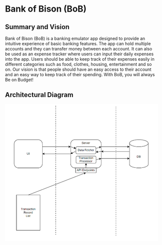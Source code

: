 # Bank of Bison (BoB)

## Summary and Vision

Bank of Bison (BoB) is a banking emulator app designed to provide an intuitive experience of basic banking features. The app can hold multiple accounts and they can transfer money between each account. It can also be used as an expense tracker where users can input their daily expenses into the app. Users should be able to keep track of their expenses easily in different categories such as food, clothes, housing, entertainment and so on. Our vision is that people should have an easy access to their account and an easy way to keep track of their spending. With BoB, you will always Be on Budget!


## Architectural Diagram

![This is the Architectural Diagram](/ArchitecturalDiagram.png)
